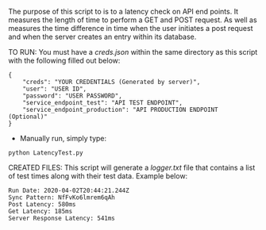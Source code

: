 The purpose of this script to is to a latency check on API end points.  It measures the length of time to perform a GET and POST request.
As well as measures the time difference in time when the user initiates a post request and when the server creates an entry within its database.  

TO RUN:
You must have a *creds.json* within the same directory as this script with the following filled out below:
```
{
    "creds": "YOUR CREDENTIALS (Generated by server)",
    "user": "USER ID",
    "password": "USER PASSWORD",
    "service_endpoint_test": "API TEST ENDPOINT",
    "service_endpoint_production": "API PRODUCTION ENDPOINT (Optional)"
}
```
- Manually run, simply type:
```
python LatencyTest.py
```

CREATED FILES: 
This script will generate a *logger.txt* file that contains a list of test times along with their test data.  Example below:
```
Run Date: 2020-04-02T20:44:21.244Z
Sync Pattern: NfFvKo6lmrem6qAh
Post Latency: 580ms
Get Latency: 185ms
Server Response Latency: 541ms
```